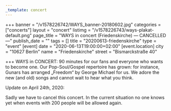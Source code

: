 ```yaml
---
_template: concert
---
```



+++
banner = "/v1578226742/WAYS_banner-20180602.jpg"
categories = ["concerts"]
layout = "concert"
listimg = "/v1578226743/ways-plakat-default.png"
page_title = "WAYS in concert (Friedenskirche) — CANCELLED —"
publish_date = ""
tags = []
title = "20200613-friedenskirche"
type = "event"
[event]
date = "2020-06-13T19:00:00+02:00"
[event.location]
city = "10627 Berlin"
name = "Friedenskirche"
street = "Bismarckstraße 40"

+++
WAYS in CONCERT: 90 minutes for our fans and everyone who wants to become one. Our Pop-Soul/Gospel repertoire has grown: for instance, Gunars has arranged „Freedom“ by George Michael for us. We adore the new (and old) songs and cannot wait to hear what you think.

Update on April 24th, 2020:

Sadly we have to cancel this concert. In the current situation no one knows yet when events with 200 people will be allowed again.
